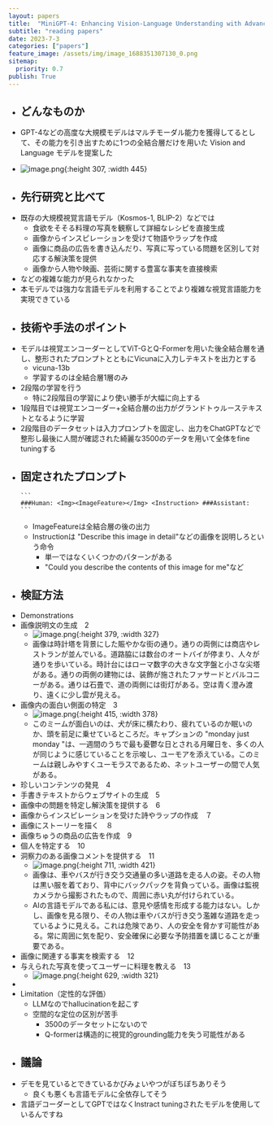 ```yaml
---
layout: papers
title:  "MiniGPT-4: Enhancing Vision-Language Understanding with Advanced Large Language Models"
subtitle: "reading papers"
date: 2023-7-3
categories: ["papers"]
feature_image: /assets/img/image_1688351307130_0.png
sitemap:
  priority: 0.7
publish: True
---  
```

- ## どんなものか
- GPT-4などの高度な大規模モデルはマルチモーダル能力を獲得してるとして、その能力を引き出すために1つの全結合層だけを用いた Vision and Language モデルを提案した
<!--more-->
- ![image.png](/assets/img/image_1688351307130_0.png){:height 307, :width 445}
- ## 先行研究と比べて
- 既存の大規模視覚言語モデル（Kosmos-1, BLIP-2）などでは
	- 食欲をそそる料理の写真を観察して詳細なレシピを直接生成
	- 画像からインスピレーションを受けて物語やラップを作成
	- 画像に商品の広告を書き込んだり、写真に写っている問題を区別して対応する解決策を提供
	- 画像から人物や映画、芸術に関する豊富な事実を直接検索
- などの複雑な能力が見られなかった
- 本モデルでは強力な言語モデルを利用することでより複雑な視覚言語能力を実現できている
- ## 技術や手法のポイント
- モデルは視覚エンコーダーとしてViT-GとQ-Formerを用いた後全結合層を通し、整形されたプロンプトとともにVicunaに入力しテキストを出力とする
	- vicuna-13b
	- 学習するのは全結合層1層のみ
- 2段階の学習を行う
	- 特に2段階目の学習により使い勝手が大幅に向上する
- 1段階目では視覚エンコーダー+全結合層の出力がグランドトゥルーステキストとなるように学習
- 2段階目のデータセットは入力プロンプトを固定し、出力をChatGPTなどで整形し最後に人間が確認された綺麗な3500のデータを用いて全体をfine tuningする
- 固定されたプロンプト
	-
	  ```
	  ###Human: <Img><ImageFeature></Img> <Instruction> ###Assistant:
	  ```
	- ImageFeatureは全結合層の後の出力
	- Instructionは "Describe this image in detail"などの画像を説明しろという命令
		- 単一ではなくいくつかのパターンがある
		- "Could you describe the contents of this image for me"など
- ## 検証方法
- Demonstrations
- 画像説明文の生成　2
	- ![image.png](/assets/img/image_1688353363896_0.png){:height 379, :width 327}
	- 画像は時計塔を背景にした賑やかな街の通り。通りの両側には商店やレストランが並んでいる。道路脇には数台のオートバイが停まり、人々が通りを歩いている。時計台にはローマ数字の大きな文字盤と小さな尖塔がある。通りの両側の建物には、装飾が施されたファサードとバルコニーがある。通りは石畳で、道の両側には街灯がある。空は青く澄み渡り、遠くに少し雲が見える。
- 画像内の面白い側面の特定　3
	- ![image.png](/assets/img/image_1688353848198_0.png){:height 415, :width 378}
	- このミームが面白いのは、犬が床に横たわり、疲れているのか眠いのか、頭を前足に乗せているところだ。キャプションの "monday just monday "は、一週間のうちで最も憂鬱な日とされる月曜日を、多くの人が同じように感じていることを示唆し、ユーモアを添えている。このミームは親しみやすくユーモラスであるため、ネットユーザーの間で人気がある。
- 珍しいコンテンツの発見　4
- 手書きテキストからウェブサイトの生成　5
- 画像中の問題を特定し解決策を提供する　6
- 画像からインスピレーションを受けた詩やラップの作成　７
- 画像にストーリーを描く　８
- 画像ちゅうの商品の広告を作成　9
- 個人を特定する　10
- 洞察力のある画像コメントを提供する　11
	- ![image.png](/assets/img/image_1688354461244_0.png){:height 711, :width 421}
	- 画像は、車やバスが行き交う交通量の多い道路を走る人の姿。その人物は黒い服を着ており、背中にバックパックを背負っている。画像は監視カメラから撮影されたもので、周囲に赤い丸が付けられている。
	- AIの言語モデルである私には、意見や感情を形成する能力はない。しかし、画像を見る限り、その人物は車やバスが行き交う濫雑な道路を走っているように見える。これは危険であり、人の安全を脅かす可能性がある。常に周囲に気を配り、安全確保に必要な予防措置を講じることが重要である。
- 画像に関連する事実を検索する　12
- 与えられた写真を使ってユーザーに料理を教える　13
	- ![image.png](/assets/img/image_1688354740462_0.png){:height 629, :width 321}
-
- Limitation（定性的な評価）
	- LLMなのでhallucinationを起こす
	- 空間的な定位の区別が苦手
		- 3500のデータセットにないので
		- Q-formerは構造的に視覚的grounding能力を失う可能性がある
- ## 議論
- デモを見ているとできているかびみょいやつがぼちぼちありそう
	- 良くも悪くも言語モデルに全依存してそう
- 言語デコーダーとしてGPTではなくInstract tuningされたモデルを使用しているんですね
